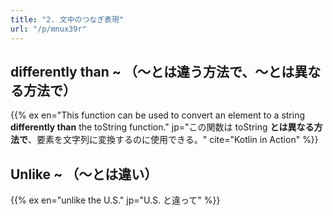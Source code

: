 ```yaml
---
title: "2. 文中のつなぎ表現"
url: "/p/mnux39r"
---
```


differently than ~ （～とは違う方法で、～とは異なる方法で）
----

{{% ex en="This function can be used to convert an element to a string **differently than** the toString function." jp="この関数は toString **とは異なる方法で**、要素を文字列に変換するのに使用できる。" cite="Kotlin in Action" %}}

Unlike ~ （～とは違い）
----

{{% ex en="unlike the U.S." jp="U.S. と違って" %}}


